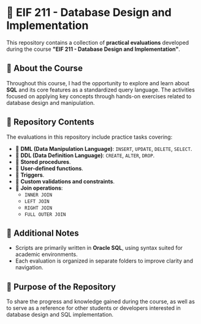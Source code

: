 # 📘 EIF 211 - Database Design and Implementation

This repository contains a collection of **practical evaluations** developed during the course **"EIF 211 - Database Design and Implementation"**.

## 🧠 About the Course

Throughout this course, I had the opportunity to explore and learn about **SQL** and its core features as a standardized query language. The activities focused on applying key concepts through hands-on exercises related to database design and manipulation.

## 📂 Repository Contents

The evaluations in this repository include practice tasks covering:

- 🔹 **DML (Data Manipulation Language)**: `INSERT`, `UPDATE`, `DELETE`, `SELECT`.
- 🔹 **DDL (Data Definition Language)**: `CREATE`, `ALTER`, `DROP`.
- 🔹 **Stored procedures**.
- 🔹 **User-defined functions**.
- 🔹 **Triggers**.
- 🔹 **Custom validations and constraints**.
- 🔹 **Join operations**:
  - `INNER JOIN`
  - `LEFT JOIN`
  - `RIGHT JOIN`
  - `FULL OUTER JOIN`

## 📎 Additional Notes

- Scripts are primarily written in **Oracle SQL**, using syntax suited for academic environments.
- Each evaluation is organized in separate folders to improve clarity and navigation.

## 🚀 Purpose of the Repository

To share the progress and knowledge gained during the course, as well as to serve as a reference for other students or developers interested in database design and SQL implementation.
